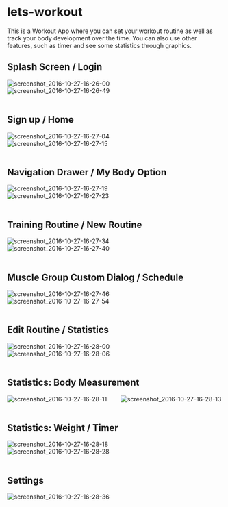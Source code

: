 # lets-workout
This is a Workout App where you can set your workout routine as well as track your body development over the time. You can also use other features, such as timer and see some statistics through graphics.

##  Splash Screen / Login
![screenshot_2016-10-27-16-26-00](https://cloud.githubusercontent.com/assets/16086636/19780602/8dd76510-9c64-11e6-9f0f-b151d2025756.png) &nbsp;&nbsp;&nbsp;&nbsp;&nbsp;&nbsp;
![screenshot_2016-10-27-16-26-49](https://cloud.githubusercontent.com/assets/16086636/19780603/8ddbf422-9c64-11e6-8319-6435db835122.png)
<br />
<br />

## Sign up / Home
![screenshot_2016-10-27-16-27-04](https://cloud.githubusercontent.com/assets/16086636/19780604/8ddf65e4-9c64-11e6-8d0e-d6e987a80f31.png)
&nbsp;&nbsp;&nbsp;&nbsp;&nbsp;&nbsp;
![screenshot_2016-10-27-16-27-15](https://cloud.githubusercontent.com/assets/16086636/19780605/8de57dc6-9c64-11e6-99e8-cf2b9bb79969.png)
<br />
<br />

## Navigation Drawer / My Body Option
![screenshot_2016-10-27-16-27-19](https://cloud.githubusercontent.com/assets/16086636/19780607/8def7c36-9c64-11e6-8d96-4cd3ea7606e1.png)
&nbsp;&nbsp;&nbsp;&nbsp;&nbsp;&nbsp;
![screenshot_2016-10-27-16-27-23](https://cloud.githubusercontent.com/assets/16086636/19780606/8dec18fc-9c64-11e6-8550-499ba3cb758c.png)
<br />
<br />

## Training Routine / New Routine
![screenshot_2016-10-27-16-27-34](https://cloud.githubusercontent.com/assets/16086636/19780608/8dfde528-9c64-11e6-9149-b9b0771e7f77.png)
&nbsp;&nbsp;&nbsp;&nbsp;&nbsp;&nbsp;
![screenshot_2016-10-27-16-27-40](https://cloud.githubusercontent.com/assets/16086636/19780609/8e00db34-9c64-11e6-89c6-e6cb7d3bf0aa.png)
<br />
<br />

## Muscle Group Custom Dialog / Schedule
![screenshot_2016-10-27-16-27-46](https://cloud.githubusercontent.com/assets/16086636/19780610/8e07514e-9c64-11e6-90a8-217b132b0809.png)
&nbsp;&nbsp;&nbsp;&nbsp;&nbsp;&nbsp;
![screenshot_2016-10-27-16-27-54](https://cloud.githubusercontent.com/assets/16086636/19780611/8e0b4b6e-9c64-11e6-93c9-946d80a2c818.png)
<br />
<br />

## Edit Routine / Statistics
![screenshot_2016-10-27-16-28-00](https://cloud.githubusercontent.com/assets/16086636/19780612/8e13ff98-9c64-11e6-814c-a8caaa393eb8.png)
&nbsp;&nbsp;&nbsp;&nbsp;&nbsp;&nbsp;
![screenshot_2016-10-27-16-28-06](https://cloud.githubusercontent.com/assets/16086636/19780613/8e16be4a-9c64-11e6-94b5-e92cac9ffc53.png)
<br />
<br />

## Statistics: Body Measurement
![screenshot_2016-10-27-16-28-11](https://cloud.githubusercontent.com/assets/16086636/19780614/8e25df60-9c64-11e6-8a0e-6229e04f727a.png)
&nbsp;&nbsp;&nbsp;&nbsp;&nbsp;&nbsp;
![screenshot_2016-10-27-16-28-13](https://cloud.githubusercontent.com/assets/16086636/19780615/8e29a2ee-9c64-11e6-8b9a-0837ceab272b.png)
<br />
<br />

## Statistics: Weight / Timer
![screenshot_2016-10-27-16-28-18](https://cloud.githubusercontent.com/assets/16086636/19780616/8e2f8470-9c64-11e6-84cc-4df3df1ddbf1.png)
&nbsp;&nbsp;&nbsp;&nbsp;&nbsp;&nbsp;
![screenshot_2016-10-27-16-28-28](https://cloud.githubusercontent.com/assets/16086636/19780617/8e317640-9c64-11e6-902d-ec8a66aab3d0.png)
<br />
<br />

## Settings
![screenshot_2016-10-27-16-28-36](https://cloud.githubusercontent.com/assets/16086636/19780618/8e3bb47a-9c64-11e6-9034-ef0efd675e19.png)
<br />
